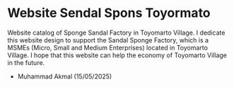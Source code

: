 # Website Sendal Spons Toyormato
Website catalog of Sponge Sandal Factory in Toyomarto Village.
I dedicate this website design to support the Sandal Sponge Factory, which is a MSMEs (Micro, Small and Medium Enterprises) located in Toyomarto Village.
I hope that this website can help the economy of Toyomarto Village in the future.

- Muhammad Akmal (15/05/2025)
